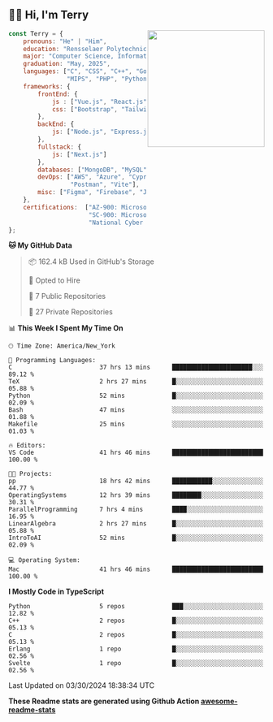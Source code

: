<h2>👋🏻 Hi, I'm Terry</h2>

<img align='right' src="https://media.giphy.com/media/fkZukR450RQ1qnGaq9/giphy.gif" width="230">

```javascript
const Terry = {
    pronouns: "He" | "Him",
    education: "Rensselaer Polytechnic Institute",
    major: "Computer Science, Information Technology and Web Science",
    graduation: "May, 2025",
    languages: ["C", "CSS", "C++", "Go", "Haskell", "HTML", "Java", "Javascript",
                "MIPS", "PHP", "Python", "SQL", "Typescript", "Verilog"],
    frameworks: {
        frontEnd: {
            js : ["Vue.js", "React.js"],
            css: ["Bootstrap", "Tailwind", "Quasar"]
        },
        backEnd: {
            js: ["Node.js", "Express.js"],
        },
        fullstack: {
            js: ["Next.js"]
        },
        databases: ["MongoDB", "MySQL", "PostgreSQL"],
        devOps: ["AWS", "Azure", "Cypress", "Docker🐳", "GitHub", "Playwright",
                 "Postman", "Vite"],
        misc: ["Figma", "Firebase", "Jira", "LaTeX"]
    },
    certifications:  ["AZ‐900: Microsoft Azure Fundamentals",
                      "SC‐900: Microsoft Security, Compliance, and Identity Fundamentals",
                      "National Cyber League Team Game: 4TH PLACE OUT OF 3593"],
};
```
<!--START_SECTION:waka-->
**🐱 My GitHub Data** 

> 📦 162.4 kB Used in GitHub's Storage 
 > 
> 💼 Opted to Hire
 > 
> 📜 7 Public Repositories 
 > 
> 🔑 27 Private Repositories 
 > 
📊 **This Week I Spent My Time On** 

```text
🕑︎ Time Zone: America/New_York

💬 Programming Languages: 
C                        37 hrs 13 mins      ██████████████████████░░░   89.12 % 
TeX                      2 hrs 27 mins       █░░░░░░░░░░░░░░░░░░░░░░░░   05.88 % 
Python                   52 mins             █░░░░░░░░░░░░░░░░░░░░░░░░   02.09 % 
Bash                     47 mins             ░░░░░░░░░░░░░░░░░░░░░░░░░   01.88 % 
Makefile                 25 mins             ░░░░░░░░░░░░░░░░░░░░░░░░░   01.03 % 

🔥 Editors: 
VS Code                  41 hrs 46 mins      █████████████████████████   100.00 % 

🐱‍💻 Projects: 
pp                       18 hrs 42 mins      ███████████░░░░░░░░░░░░░░   44.77 % 
OperatingSystems         12 hrs 39 mins      ████████░░░░░░░░░░░░░░░░░   30.31 % 
ParallelProgramming      7 hrs 4 mins        ████░░░░░░░░░░░░░░░░░░░░░   16.95 % 
LinearAlgebra            2 hrs 27 mins       █░░░░░░░░░░░░░░░░░░░░░░░░   05.88 % 
IntroToAI                52 mins             █░░░░░░░░░░░░░░░░░░░░░░░░   02.09 % 

💻 Operating System: 
Mac                      41 hrs 46 mins      █████████████████████████   100.00 % 
```

**I Mostly Code in TypeScript** 

```text
Python                   5 repos             ███░░░░░░░░░░░░░░░░░░░░░░   12.82 % 
C++                      2 repos             █░░░░░░░░░░░░░░░░░░░░░░░░   05.13 % 
C                        2 repos             █░░░░░░░░░░░░░░░░░░░░░░░░   05.13 % 
Erlang                   1 repo              █░░░░░░░░░░░░░░░░░░░░░░░░   02.56 % 
Svelte                   1 repo              █░░░░░░░░░░░░░░░░░░░░░░░░   02.56 % 
```




 Last Updated on 03/30/2024 18:38:34 UTC
<!--END_SECTION:waka-->

**These Readme stats are generated using Github Action [awesome-readme-stats](https://github.com/anmol098/waka-readme-stats)**
